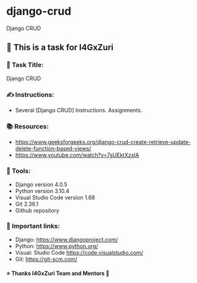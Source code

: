 # django-crud
Django CRUD

## 📝 This is a task for I4GxZuri
### 📜 Task Title: 
Django CRUD
### ✍ Instructions:
- Several [Django CRUD] Instructions. Assignments.
### 📚 Resources:
- https://www.geeksforgeeks.org/django-crud-create-retrieve-update-delete-function-based-views/
- https://www.youtube.com/watch?v=7sUEktXzxlA
### 🔧 Tools:
- Django version 4.0.5 
- Python version 3.10.4
- Visual Studio Code version 1.68 
- Git 2.36.1
- Github repository
### 📌 Important links:
- Django: https://www.djangoproject.com/
- Python: https://www.python.org/
- Visual: Studio Code https://code.visualstudio.com/
- Git: https://git-scm.com/
#### ⭐ Thanks I4GxZuri Team and Mentors 🏅
